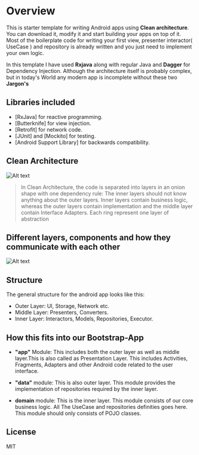 # Overview
This is starter template for writing Android apps using **Clean architecture**. You can download it, modify it and start building your apps on top of it. Most of the boilerplate code for writing your first view, presenter interactor( UseCase ) and repository is already written and you just need to implement your own logic.

In this template I have used **Rxjava** along with  regular Java and **Dagger** for Dependency Injection. Although the architecture itself is probably complex, but in today's World any modern app is incomplete without these two  **Jargon's**

## Libraries included

 - [RxJava] for reactive programming.
 - [Butterknife] for view injection.
 - [Retrofit] for network code.
 - [JUnit] and [Mockito] for testing.
 - [Android Support Library] for backwards compatibility.

## Clean Architecture

![Alt text](https://res.cloudinary.com/practicaldev/image/fetch/s--c0f9PFvt--/c_limit%2Cf_auto%2Cfl_progressive%2Cq_auto%2Cw_880/http://wahibhaq.github.io/img/blog/posts/summary-thoughts-clean-architecture-mvp/clean-architecture-ring-diagram.png "Optional title")

> In Clean Architecture, the code is separated into layers in an onion shape with one dependency rule: The inner layers should not know anything about the outer layers. Inner layers contain business logic, whereas the outer layers contain implementation and the middle layer contain Interface Adapters. Each ring represent one layer of abstraction

## Different layers, components and how they communicate with each other

![Alt text](https://res.cloudinary.com/practicaldev/image/fetch/s--ahOh6vkO--/c_limit%2Cf_auto%2Cfl_progressive%2Cq_auto%2Cw_880/http://wahibhaq.github.io/img/blog/posts/summary-thoughts-clean-architecture-mvp/srp-clean-architecture-diagram.png )

## Structure
The general structure for the android app looks like this:

 - Outer Layer: UI, Storage, Network etc.
 - Middle Layer: Presenters, Converters.
 - Inner Layer: Interactors, Models, Repositories, Executor.

## How this fits into our Bootstrap-App

 - **"app"** Module: This includes both the outer layer as well as middle         layer.This is  also called as Presentation Layer. This includes Activities, Fragments, Adapters and other Android code related to the user interface.

- **"data"** module:  This is also outer layer. This module provides the implementation of repositories required by the inner layer.

- **domain** module: This is the inner layer. This module consists of our core business logic. All The UseCase and repositories definities goes here. This module should only consists of POJO classes.

License
----

MIT